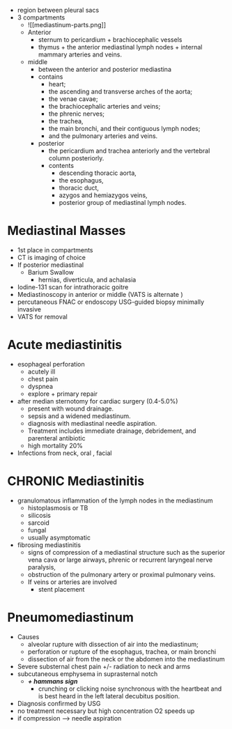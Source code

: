 * region between pleural sacs 
* 3 compartments 
	* ![[mediastinum-parts.png]]
	* Anterior 
		* sternum to pericardium + brachiocephalic vessels 
		* thymus + the anterior mediastinal lymph nodes + internal mammary arteries and veins.
	* middle 
		* between the anterior and posterior mediastina
		* contains
			* heart; 
			* the ascending and transverse arches of the aorta; 
			* the venae cavae;
			* the brachiocephalic arteries and veins; 
			* the phrenic nerves; 
			* the trachea,
			* the main bronchi, and their contiguous lymph nodes;
			* and the pulmonary arteries and veins. 
		* posterior 
			* the pericardium and trachea anteriorly and the vertebral column posteriorly. 
			* contents 
				* descending thoracic aorta, 
				* the esophagus, 
				* thoracic duct, 
				* azygos and hemiazygos veins, 
				* posterior group of mediastinal lymph nodes.
# Mediastinal Masses 
* 1st place in compartments 
* CT is imaging of choice 
* If posterior mediastinal 
	* Barium Swallow 
		* hernias, diverticula, and achalasia
* Iodine-131 scan for intrathoracic goitre 
* Mediastinoscopy in anterior or middle (VATS is alternate ) 
* percutaneous FNAC or endoscopy USG-guided biopsy minimally invasive 
* VATS for removal 

# Acute mediastinitis 
* esophageal perforation
	* acutely ill 
	* chest pain 
	* dyspnea 
	* explore + primary repair 
*  after median sternotomy for cardiac surgery (0.4-5.0%)
	* present with wound drainage. 
	* sepsis and a widened mediastinum. 
	* diagnosis with mediastinal needle aspiration. 
	* Treatment includes immediate drainage, debridement, and parenteral antibiotic
	* high mortality 20% 
* Infections from neck, oral , facial 
# CHRONIC Mediastinitis 
* granulomatous inflammation of the lymph nodes in the mediastinum 
	* histoplasmosis or TB 
	* silicosis 
	* sarcoid 
	* fungal 
	* usually asymptomatic 
* fibrosing mediastinitis 
	* signs of compression of a mediastinal structure such as the superior vena cava or large airways, phrenic or recurrent laryngeal nerve paralysis,
	* obstruction of the pulmonary artery or proximal pulmonary veins.
	* If veins or arteries are involved 
		* stent placement 
# Pneumomediastinum 
* Causes 
	* alveolar rupture with dissection of air into the mediastinum;
	* perforation or rupture of the esophagus, trachea, or main bronchi 
	* dissection of air from the neck or the abdomen into the mediastinum
* Severe substernal chest pain +/- radiation to neck and arms 
* subcutaneous emphysema in suprasternal notch 
	* ***+ hammans sign*** 
		* crunching or clicking noise synchronous with the heartbeat and is best heard in the left lateral decubitus position.
* Diagnosis confirmed by USG 
* no treatment necessary but high concentration O2 speeds up 
* if compression --> needle aspiration 
